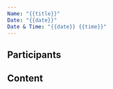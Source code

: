 ```yaml
---
Name: "{{title}}"
Date: "{{date}}"
Date & Time: "{{date}} {{time}}"
---
```

## Participants


## Content
